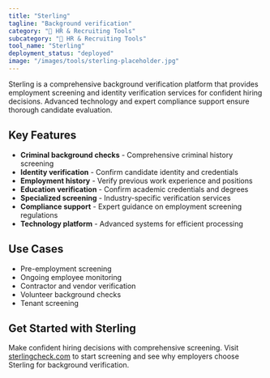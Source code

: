 ```yaml
---
title: "Sterling"
tagline: "Background verification"
category: "👥 HR & Recruiting Tools"
subcategory: "👥 HR & Recruiting Tools"
tool_name: "Sterling"
deployment_status: "deployed"
image: "/images/tools/sterling-placeholder.jpg"
---
```

Sterling is a comprehensive background verification platform that provides employment screening and identity verification services for confident hiring decisions. Advanced technology and expert compliance support ensure thorough candidate evaluation.

## Key Features

- **Criminal background checks** - Comprehensive criminal history screening
- **Identity verification** - Confirm candidate identity and credentials
- **Employment history** - Verify previous work experience and positions
- **Education verification** - Confirm academic credentials and degrees
- **Specialized screening** - Industry-specific verification services
- **Compliance support** - Expert guidance on employment screening regulations
- **Technology platform** - Advanced systems for efficient processing

## Use Cases

- Pre-employment screening
- Ongoing employee monitoring
- Contractor and vendor verification
- Volunteer background checks
- Tenant screening

## Get Started with Sterling

Make confident hiring decisions with comprehensive screening. Visit [sterlingcheck.com](https://www.sterlingcheck.com) to start screening and see why employers choose Sterling for background verification.
